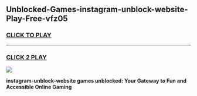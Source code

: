 
## Unblocked-Games-instagram-unblock-website-Play-Free-vfz05
<h3>
<a href="https://premium76.site?title=instagram-unblock-website&ref=23A">CLICK TO PLAY</a></h3>
<hr>

<h3>
<a href="https://premium76.site?title=instagram-unblock-website&ref=23A">CLICK 2 PLAY</a>
  
</h3>

<a href="https://premium76.site?title=instagram-unblock-website&ref=23A"><img src="https://clearcache.store/games.png"></a>


**instagram-unblock-website games unblocked: Your Gateway to Fun and Accessible Online Gaming**
